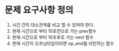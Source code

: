 # 문제 요구사항 정의

1. 시간 간의 대소관계를 비교 할 수 있어야 한다.
2. 현재 시간으로 부터 10초전으로 가는 prev함수
3. 현재 시간으로 부터 10초후로 가는 next 함수
4. 현재 시간이 오프닝타임이라면 op_end를 리턴하는 함수
